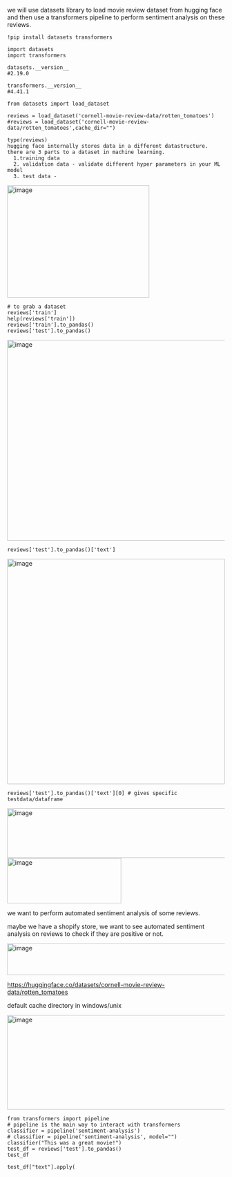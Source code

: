 
we will use datasets library to load movie review dataset from hugging face and then use a transformers pipeline to perform sentiment analysis on these reviews.

```
!pip install datasets transformers

import datasets
import transformers

datasets.__version__
#2.19.0

transformers.__version__
#4.41.1

from datasets import load_dataset

reviews = load_dataset('cornell-movie-review-data/rotten_tomatoes')
#reviews = load_dataset('cornell-movie-review-data/rotten_tomatoes',cache_dir="")

type(reviews)
hugging face internally stores data in a different datastructure.
there are 3 parts to a dataset in machine learning.
  1.training data
  2. validation data - validate different hyper parameters in your ML model
  3. test data - 

```
<img width="329" height="260" alt="image" src="https://github.com/user-attachments/assets/19d8e2cf-3190-487e-b2ee-209aeea1ef96" />


```
# to grab a dataset
reviews['train']
help(reviews['train'])
reviews['train'].to_pandas()
reviews['test'].to_pandas()
```
<img width="655" height="465" alt="image" src="https://github.com/user-attachments/assets/b49f61c3-d8fc-4a20-9df0-c70e15d2fcb2" />

```
reviews['test'].to_pandas()['text']
```
<img width="504" height="522" alt="image" src="https://github.com/user-attachments/assets/0ac6d317-2d09-4095-bcdd-dd2315d277d2" />


```
reviews['test'].to_pandas()['text'][0] # gives specific testdata/dataframe
```
<img width="1107" height="115" alt="image" src="https://github.com/user-attachments/assets/3c2bb456-3d48-4a96-97ac-e4ec78cb1f01" />


<img width="264" height="105" alt="image" src="https://github.com/user-attachments/assets/c9c7ef5c-7128-49b0-9e4e-3cdd968fc723" />




we want to perform automated sentiment analysis of some reviews. 

maybe we have a shopify store, we want to see automated sentiment analysis on reviews to check if they are positive or not. 

<img width="561" height="73" alt="image" src="https://github.com/user-attachments/assets/b443d1f9-4efc-4c2b-9004-26ed375c32b8" />

https://huggingface.co/datasets/cornell-movie-review-data/rotten_tomatoes

default cache directory in windows/unix

<img width="613" height="219" alt="image" src="https://github.com/user-attachments/assets/47b30f8f-4645-4fd7-bff2-662da70b1ea8" />

```
from transformers import pipeline
# pipeline is the main way to interact with transformers
classifier = pipeline('sentiment-analysis')
# classifier = pipeline('sentiment-analysis', model="")
classifier("This was a great movie!")
test_df = reviews['test'].to_pandas()
test_df

test_df["text"].apply(

```





